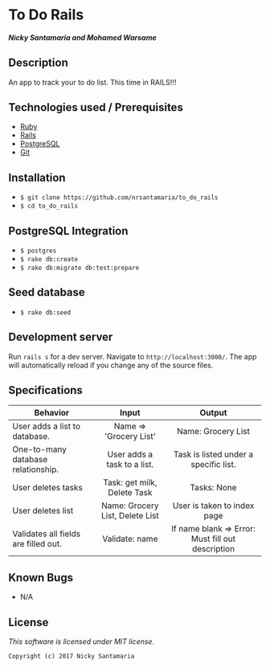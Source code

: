 # To Do Rails

#### _Nicky Santamaria and Mohamed Warsame_

## Description

An app to track your to do list. This time in RAILS!!!

## Technologies used / Prerequisites

* [Ruby](https://www.ruby-lang.org/en/downloads/)
* [Rails](http://rubyonrails.org/)
* [PostgreSQL](https://www.postgresql.org/docs/9.2/static/app-psql.html)
* [Git](https://git-scm.com/)

## Installation

* `$ git clone https://github.com/nrsantamaria/to_do_rails`
* `$ cd to_do_rails`

## PostgreSQL Integration
* `$ postgres`
* `$ rake db:create`
* `$ rake db:migrate db:test:prepare`

## Seed database
* `$ rake db:seed`

## Development server

Run `rails s` for a dev server. Navigate to `http://localhost:3000/`. The app will automatically reload if you change any of the source files.

## Specifications

| Behavior |  Input   |  Output  |
|----------|:--------:|:--------:|
|User adds a list to database.|Name => 'Grocery List' | Name: Grocery List |
|One-to-many database relationship. |User adds a task to a list.|Task is listed under a specific list.|
|User deletes tasks|Task: get milk, Delete Task |Tasks: None|
|User deletes list| Name: Grocery List, Delete List|User is taken to index page|
|Validates all fields are filled out.|Validate: name|If name blank => Error: Must fill out description|

## Known Bugs
* N/A

## License

*This software is licensed under MIT license.*

```
Copyright (c) 2017 Nicky Santamaria
```

